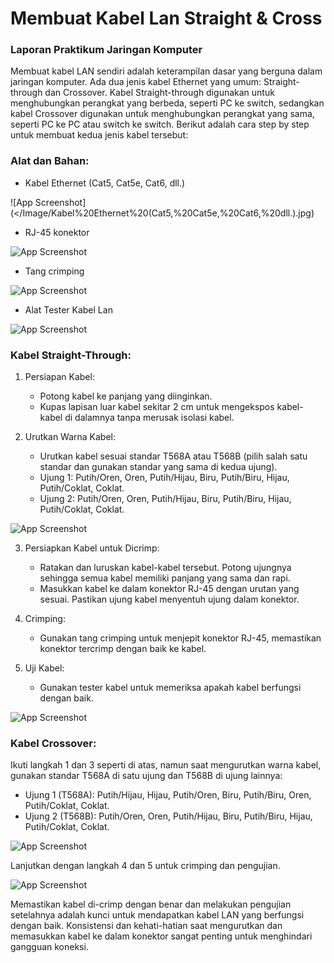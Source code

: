 # Membuat Kabel Lan Straight & Cross

### Laporan Praktikum Jaringan Komputer

Membuat kabel LAN sendiri adalah keterampilan dasar yang berguna dalam jaringan komputer. Ada dua jenis kabel Ethernet yang umum: Straight-through dan Crossover. Kabel Straight-through digunakan untuk menghubungkan perangkat yang berbeda, seperti PC ke switch, sedangkan kabel Crossover digunakan untuk menghubungkan perangkat yang sama, seperti PC ke PC atau switch ke switch. Berikut adalah cara step by step untuk membuat kedua jenis kabel tersebut:

### Alat dan Bahan:

- Kabel Ethernet (Cat5, Cat5e, Cat6, dll.)

![App Screenshot](</Image/Kabel%20Ethernet%20(Cat5,%20Cat5e,%20Cat6,%20dll.).jpg)

- RJ-45 konektor

![App Screenshot](/Image/RJ-45%20konektor.jpg)

- Tang crimping

![App Screenshot](/Image/Tang%20crimping.jpg)

- Alat Tester Kabel Lan

![App Screenshot](/Image/Alat%20Tester.jpg)

### Kabel Straight-Through:

1. Persiapan Kabel:

   - Potong kabel ke panjang yang diinginkan.
   - Kupas lapisan luar kabel sekitar 2 cm untuk mengekspos kabel-kabel di dalamnya tanpa merusak isolasi kabel.

2. Urutkan Warna Kabel:
   - Urutkan kabel sesuai standar T568A atau T568B (pilih salah satu standar dan gunakan standar yang sama di kedua ujung).
   - Ujung 1: Putih/Oren, Oren, Putih/Hijau, Biru, Putih/Biru, Hijau, Putih/Coklat, Coklat.
   - Ujung 2: Putih/Oren, Oren, Putih/Hijau, Biru, Putih/Biru, Hijau, Putih/Coklat, Coklat.

![App Screenshot](/Image/Kabel%20Straight.jpg)

3. Persiapkan Kabel untuk Dicrimp:

   - Ratakan dan luruskan kabel-kabel tersebut. Potong ujungnya sehingga semua kabel memiliki panjang yang sama dan rapi.
   - Masukkan kabel ke dalam konektor RJ-45 dengan urutan yang sesuai. Pastikan ujung kabel menyentuh ujung dalam konektor.

4. Crimping:

   - Gunakan tang crimping untuk menjepit konektor RJ-45, memastikan konektor tercrimp dengan baik ke kabel.

5. Uji Kabel:
   - Gunakan tester kabel untuk memeriksa apakah kabel berfungsi dengan baik.

![App Screenshot](/Image/Hasil%20Tester%20Straight.jpg)

### Kabel Crossover:

Ikuti langkah 1 dan 3 seperti di atas, namun saat mengurutkan warna kabel, gunakan standar T568A di satu ujung dan T568B di ujung lainnya:

- Ujung 1 (T568A): Putih/Hijau, Hijau, Putih/Oren, Biru, Putih/Biru, Oren, Putih/Coklat, Coklat.
- Ujung 2 (T568B): Putih/Oren, Oren, Putih/Hijau, Biru, Putih/Biru, Hijau, Putih/Coklat, Coklat.

![App Screenshot](/Image/Kabel%20Cross.jpg)

Lanjutkan dengan langkah 4 dan 5 untuk crimping dan pengujian.

![App Screenshot](/Image/Hasil%20Tester%20Cross.jpg)

Memastikan kabel di-crimp dengan benar dan melakukan pengujian setelahnya adalah kunci untuk mendapatkan kabel LAN yang berfungsi dengan baik. Konsistensi dan kehati-hatian saat mengurutkan dan memasukkan kabel ke dalam konektor sangat penting untuk menghindari gangguan koneksi.
